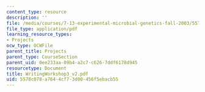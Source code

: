 ```yaml
---
content_type: resource
description: ''
file: /media/courses/7-13-experimental-microbial-genetics-fall-2003/5578c078a7644cf73d00456f5ebacb55_WritingWorkshop3_v2.pdf
file_type: application/pdf
learning_resource_types:
- Projects
ocw_type: OCWFile
parent_title: Projects
parent_type: CourseSection
parent_uid: 0ee233aa-09b4-a2c7-c626-7ddf6178d945
resourcetype: Document
title: WritingWorkshop3_v2.pdf
uid: 5578c078-a764-4cf7-3d00-456f5ebacb55
---
```

